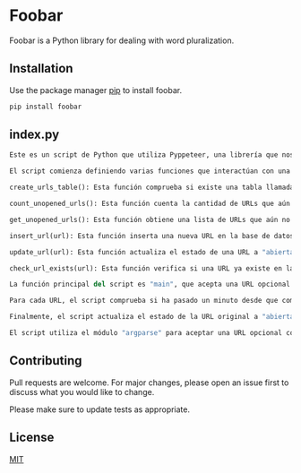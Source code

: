 # Foobar

Foobar is a Python library for dealing with word pluralization.

## Installation

Use the package manager [pip](https://pip.pypa.io/en/stable/) to install foobar.

```bash
pip install foobar
```

## index.py

```python
Este es un script de Python que utiliza Pyppeteer, una librería que nos permite interactuar con un navegador web a través de Python, para extraer enlaces (hrefs) de una página web.

El script comienza definiendo varias funciones que interactúan con una base de datos MySQL utilizando el módulo "config.database". Las funciones son las siguientes:

create_urls_table(): Esta función comprueba si existe una tabla llamada "urls" en la base de datos. Si no existe, la crea.

count_unopened_urls(): Esta función cuenta la cantidad de URLs que aún no han sido abiertas en la base de datos.

get_unopened_urls(): Esta función obtiene una lista de URLs que aún no han sido abiertas en la base de datos.

insert_url(url): Esta función inserta una nueva URL en la base de datos.

update_url(url): Esta función actualiza el estado de una URL a "abierta" en la base de datos.

check_url_exists(url): Esta función verifica si una URL ya existe en la base de datos.

La función principal del script es "main", que acepta una URL opcional como argumento. Si se proporciona una URL, la función comprueba si la URL ya existe en la base de datos y, si no es así, la inserta. Luego, el script entra en un bucle que se ejecuta mientras haya URLs sin abrir en la base de datos. Dentro del bucle, el script obtiene una lista de URLs sin abrir de la base de datos y las recorre una por una.

Para cada URL, el script comprueba si ha pasado un minuto desde que comenzó la ejecución. Si se ha alcanzado el límite de tiempo de un minuto, el script sale del bucle y se detiene. De lo contrario, el script abre la URL utilizando Pyppeteer, extrae los enlaces (hrefs) de la página y los filtra para incluir solo aquellos que contienen la cadena "basketball" y tienen entre 5 y 7 barras (/) en la URL (esto es específico para el sitio web de FlashScore). Luego, el script comprueba si cada uno de los enlaces extraídos ya existe en la base de datos. Si no existe, se inserta en la base de datos. Si ya existe, se muestra un mensaje en la consola.

Finalmente, el script actualiza el estado de la URL original a "abierta" en la base de datos y continúa con la siguiente URL en la lista de URLs sin abrir.

El script utiliza el módulo "argparse" para aceptar una URL opcional como argumento de línea de comandos. Si no se proporciona ninguna URL, el script simplemente comienza a buscar enlaces en la base de datos.
```

## Contributing

Pull requests are welcome. For major changes, please open an issue first
to discuss what you would like to change.

Please make sure to update tests as appropriate.

## License

[MIT](https://choosealicense.com/licenses/mit/)